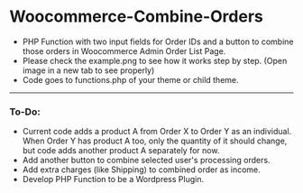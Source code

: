 # Woocommerce-Combine-Orders
 - PHP Function with two input fields for Order IDs and a button to combine those orders in Woocommerce Admin Order List Page.
 - Please check the example.png to see how it works step by step. (Open image in a new tab to see properly)
 - Code goes to functions.php of your theme or child theme.

---

### To-Do: 
- Current code adds a product A from Order X to Order Y as an individual. When Order Y has product A too, only the quantity of it should change, but code adds another product A separately for now.
- Add another button to combine selected user's processing orders.
- Add extra charges (like Shipping) to combined order as income.
- Develop PHP Function to be a Wordpress Plugin.
